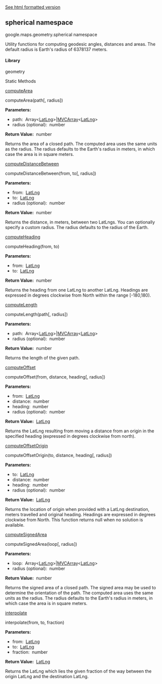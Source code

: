 [See html formatted version](https://huasofoundries.github.io/google-maps-documentation/spherical.html)


spherical namespace
-------------------

google.maps.geometry.spherical namespace

Utility functions for computing geodesic angles, distances and areas. The default radius is Earth's radius of 6378137 meters.

#### Library

geometry

Static Methods

[computeArea](#spherical.computeArea)

computeArea(path\[, radius\])

**Parameters:** 

*   path:  Array<[LatLng](LatLng.md)\>|[MVCArray](MVCArray.md)<[LatLng](LatLng.md)\>
*   radius (optional):  number

**Return Value:**  number

Returns the area of a closed path. The computed area uses the same units as the radius. The radius defaults to the Earth's radius in meters, in which case the area is in square meters.

[computeDistanceBetween](#spherical.computeDistanceBetween)

computeDistanceBetween(from, to\[, radius\])

**Parameters:** 

*   from:  [LatLng](LatLng.md)
*   to:  [LatLng](LatLng.md)
*   radius (optional):  number

**Return Value:**  number

Returns the distance, in meters, between two LatLngs. You can optionally specify a custom radius. The radius defaults to the radius of the Earth.

[computeHeading](#spherical.computeHeading)

computeHeading(from, to)

**Parameters:** 

*   from:  [LatLng](LatLng.md)
*   to:  [LatLng](LatLng.md)

**Return Value:**  number

Returns the heading from one LatLng to another LatLng. Headings are expressed in degrees clockwise from North within the range \[-180,180).

[computeLength](#spherical.computeLength)

computeLength(path\[, radius\])

**Parameters:** 

*   path:  Array<[LatLng](LatLng.md)\>|[MVCArray](MVCArray.md)<[LatLng](LatLng.md)\>
*   radius (optional):  number

**Return Value:**  number

Returns the length of the given path.

[computeOffset](#spherical.computeOffset)

computeOffset(from, distance, heading\[, radius\])

**Parameters:** 

*   from:  [LatLng](LatLng.md)
*   distance:  number
*   heading:  number
*   radius (optional):  number

**Return Value:**  [LatLng](LatLng.md)

Returns the LatLng resulting from moving a distance from an origin in the specified heading (expressed in degrees clockwise from north).

[computeOffsetOrigin](#spherical.computeOffsetOrigin)

computeOffsetOrigin(to, distance, heading\[, radius\])

**Parameters:** 

*   to:  [LatLng](LatLng.md)
*   distance:  number
*   heading:  number
*   radius (optional):  number

**Return Value:**  [LatLng](LatLng.md)

Returns the location of origin when provided with a LatLng destination, meters travelled and original heading. Headings are expressed in degrees clockwise from North. This function returns null when no solution is available.

[computeSignedArea](#spherical.computeSignedArea)

computeSignedArea(loop\[, radius\])

**Parameters:** 

*   loop:  Array<[LatLng](LatLng.md)\>|[MVCArray](MVCArray.md)<[LatLng](LatLng.md)\>
*   radius (optional):  number

**Return Value:**  number

Returns the signed area of a closed path. The signed area may be used to determine the orientation of the path. The computed area uses the same units as the radius. The radius defaults to the Earth's radius in meters, in which case the area is in square meters.

[interpolate](#spherical.interpolate)

interpolate(from, to, fraction)

**Parameters:** 

*   from:  [LatLng](LatLng.md)
*   to:  [LatLng](LatLng.md)
*   fraction:  number

**Return Value:**  [LatLng](LatLng.md)

Returns the LatLng which lies the given fraction of the way between the origin LatLng and the destination LatLng.